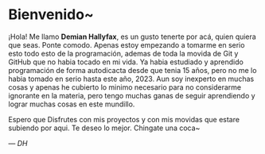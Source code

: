 # Bienvenido~

¡Hola!
Me llamo **Demian Hallyfax**, es un gusto tenerte por acá, quien quiera que seas. Ponte comodo.
Apenas estoy empezando a tomarme en serio esto todo esto de la programación, ademas de toda la movida de Git y GitHub que no habia tocado en mi vida. Ya habia estudiado y aprendido programación de forma autodicacta desde que tenia 15 años, pero no me lo habia tomado en serio hasta este año, 2023. 
Aun soy inexperto en muchas cosas y apenas he cubierto lo minimo necesario para no considerarme ignorante en la materia, pero tengo muchas ganas de seguir aprendiendo y lograr muchas cosas en este mundillo.

Espero que Disfrutes con mis proyectos y con mis movidas que estare subiendo por aqui.
Te deseo lo mejor. Chingate una coca~

  *— DH*
